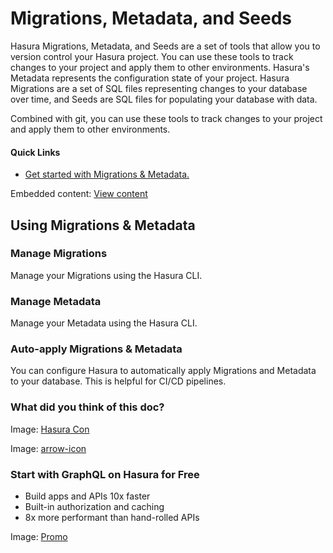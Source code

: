 # Migrations, Metadata, and Seeds

Hasura Migrations, Metadata, and Seeds are a set of tools that allow you to version control your Hasura project. You can use these tools to track changes to your project and apply them to other environments. Hasura's Metadata represents the configuration state of your project. Hasura Migrations are a set of SQL files representing changes to your database over time, and Seeds are SQL files for populating your database with data.

Combined with git, you can use these tools to track changes to your project and apply them to other environments.

#### Quick Links

- [ Get started with Migrations & Metadata. ](https://hasura.io/docs/latest/migrations-metadata-seeds/migrations-metadata-setup/)


Embedded content: [ View content ](https://www.youtube.com/embed/JiHGiBoFo84?enablejsapi=1&origin=https://hasura.io)

## Using Migrations & Metadata​

### Manage Migrations

Manage your Migrations using the Hasura CLI.

### Manage Metadata

Manage your Metadata using the Hasura CLI.

### Auto-apply Migrations & Metadata

You can configure Hasura to automatically apply Migrations and Metadata to your database. This is helpful for CI/CD pipelines.

### What did you think of this doc?

Image: [ Hasura Con ](https://res.cloudinary.com/dh8fp23nd/image/upload/v1686154570/hasura-con-2023/has-con-light-date_r2a2ud.png)

Image: [ arrow-icon ](https://res.cloudinary.com/dh8fp23nd/image/upload/v1683723549/main-web/chevron-right_ldbi7d.png)

### Start with GraphQL on Hasura for Free

- Build apps and APIs 10x faster
- Built-in authorization and caching
- 8x more performant than hand-rolled APIs


Image: [ Promo ](https://hasura.io/docs/assets/images/hasura-free-ff60e409244e0ea12b5a3045d1a9096b.png)